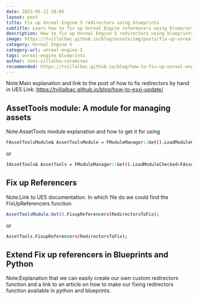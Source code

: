 ```yaml
---
date: 2023-05-12 20:05
layout: post
title: Fix up Unreal Engine 5 redirectors using blueprints
subtitle: Learn how to fix up Unreal Engine referencers using blueprints
description: How to fix up Unreal Engine 5 redirectors using blueprints
image: https://tvillalbac.github.io/blog/assets/img/posts/fix-up-unreal-engine-redirectors-using-blueprints.jpg
category: Unreal Engine 5
category-url: unreal-engine-5
tags: unreal-engine blueprints
author: toni-villalba-corominas
recommended: https://tvillalbac.github.io/blog/how-to-fix-up-unreal-engine-5-redirectors-cpp/
---
```


Note:Main explanation and link to the post of how to fix redirectors by hand in UE5
Link: <https://tvillalbac.github.io/blog/how-to-esxi-update/>

## AssetTools module: A module for managing assets

Note:AssetTools module explanation and how to get it for using

```bash
FAssetToolsModule& AssetToolsModule = FModuleManager::Get().LoadModuleChecked<FAssetToolsModule>(TEXT("AssetTools"));
```

or

```bash
IAssetTools& AssetTools = FModuleManager::Get().LoadModuleChecked<FAssetToolsModule>(TEXT("AssetTools")).Get();
```

## Fix up Referencers 

Note:Link to UE5 documentation. In which file do we could find the FixUpReferencers function

```bash
AssetToolsModule.Get().FixupReferencers(RedirectorsToFix);
```

or

```bash
AssetTools.FixupReferencers(RedirectorsToFix);
```

## Extend Fix up referencers in Blueprints and Python

Note:Explanation that we can easily create our own custom redirectors function and a link to an article on how to make our fixing redirectors function available in python and blueprints.